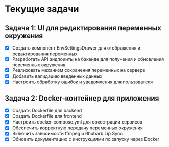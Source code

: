 # Текущие задачи

## Задача 1: UI для редактирования переменных окружения
- [x] Создать компонент EnvSettingsDrawer для отображения и редактирования переменных
- [x] Разработать API эндпоинты на бэкенде для получения и обновления переменных окружения
- [x] Реализовать механизм сохранения переменных на сервере
- [x] Добавить валидацию введенных данных
- [x] Настроить обработку ошибок и уведомления для пользователя

## Задача 2: Docker-контейнер для приложения
- [x] Создать Dockerfile для backend
- [x] Создать Dockerfile для frontend
- [x] Настроить docker-compose.yml для оркестрации сервисов
- [x] Обеспечить корректную передачу переменных окружения
- [x] Включить зависимости ffmpeg и Rhubarb Lip Sync
- [x] Обновить документацию с инструкциями по запуску через Docker
